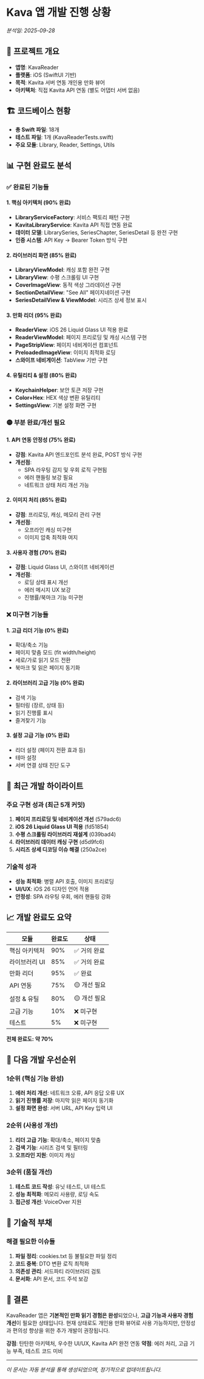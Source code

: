 # Kava 앱 개발 진행 상황

*분석일: 2025-09-28*

## 📱 프로젝트 개요
- **앱명**: KavaReader
- **플랫폼**: iOS (SwiftUI 기반)
- **목적**: Kavita 서버 연동 개인용 만화 뷰어
- **아키텍처**: 직접 Kavita API 연동 (별도 어댑터 서버 없음)

## 🏗️ 코드베이스 현황
- **총 Swift 파일**: 18개
- **테스트 파일**: 1개 (KavaReaderTests.swift)
- **주요 모듈**: Library, Reader, Settings, Utils

## 📊 구현 완료도 분석

### ✅ 완료된 기능들

#### 1. 핵심 아키텍처 (90% 완료)
- **LibraryServiceFactory**: 서비스 팩토리 패턴 구현
- **KavitaLibraryService**: Kavita API 직접 연동 완료
- **데이터 모델**: LibrarySeries, SeriesChapter, SeriesDetail 등 완전 구현
- **인증 시스템**: API Key → Bearer Token 방식 구현

#### 2. 라이브러리 화면 (85% 완료)
- **LibraryViewModel**: 캐싱 포함 완전 구현
- **LibraryView**: 수평 스크롤링 UI 구현
- **CoverImageView**: 동적 색상 그라데이션 구현
- **SectionDetailView**: "See All" 페이지네이션 구현
- **SeriesDetailView & ViewModel**: 시리즈 상세 정보 표시

#### 3. 만화 리더 (95% 완료)
- **ReaderView**: iOS 26 Liquid Glass UI 적용 완료
- **ReaderViewModel**: 페이지 프리로딩 및 캐싱 시스템 구현
- **PageStripView**: 페이지 네비게이션 컴포넌트
- **PreloadedImageView**: 이미지 최적화 로딩
- **스와이프 네비게이션**: TabView 기반 구현

#### 4. 유틸리티 & 설정 (80% 완료)
- **KeychainHelper**: 보안 토큰 저장 구현
- **Color+Hex**: HEX 색상 변환 유틸리티
- **SettingsView**: 기본 설정 화면 구현

### 🟡 부분 완료/개선 필요

#### 1. API 연동 안정성 (75% 완료)
- **강점**: Kavita API 엔드포인트 분석 완료, POST 방식 구현
- **개선점**:
  - SPA 라우팅 감지 및 우회 로직 구현됨
  - 에러 핸들링 보강 필요
  - 네트워크 상태 처리 개선 가능

#### 2. 이미지 처리 (85% 완료)
- **강점**: 프리로딩, 캐싱, 메모리 관리 구현
- **개선점**:
  - 오프라인 캐싱 미구현
  - 이미지 압축 최적화 여지

#### 3. 사용자 경험 (70% 완료)
- **강점**: Liquid Glass UI, 스와이프 네비게이션
- **개선점**:
  - 로딩 상태 표시 개선
  - 에러 메시지 UX 보강
  - 진행률/북마크 기능 미구현

### ❌ 미구현 기능들

#### 1. 고급 리더 기능 (0% 완료)
- 확대/축소 기능
- 페이지 맞춤 모드 (fit width/height)
- 세로/가로 읽기 모드 전환
- 북마크 및 읽은 페이지 동기화

#### 2. 라이브러리 고급 기능 (0% 완료)
- 검색 기능
- 필터링 (장르, 상태 등)
- 읽기 진행률 표시
- 즐겨찾기 기능

#### 3. 설정 고급 기능 (0% 완료)
- 리더 설정 (페이지 전환 효과 등)
- 테마 설정
- 서버 연결 상태 진단 도구

## 🚀 최근 개발 하이라이트

### 주요 구현 성과 (최근 5개 커밋)
1. **페이지 프리로딩 및 네비게이션 개선** (579adc6)
2. **iOS 26 Liquid Glass UI 적용** (fd51854)
3. **수평 스크롤링 라이브러리 재설계** (039bad4)
4. **라이브러리 데이터 캐싱 구현** (d5d9fc6)
5. **시리즈 상세 디코딩 이슈 해결** (250a2ce)

### 기술적 성과
- **성능 최적화**: 병렬 API 호출, 이미지 프리로딩
- **UI/UX**: iOS 26 디자인 언어 적용
- **안정성**: SPA 라우팅 우회, 에러 핸들링 강화

## 📈 개발 완료도 요약

| 모듈 | 완료도 | 상태 |
|------|--------|------|
| 핵심 아키텍처 | 90% | ✅ 거의 완료 |
| 라이브러리 UI | 85% | ✅ 거의 완료 |
| 만화 리더 | 95% | ✅ 완료 |
| API 연동 | 75% | 🟡 개선 필요 |
| 설정 & 유틸 | 80% | 🟡 개선 필요 |
| 고급 기능 | 10% | ❌ 미구현 |
| 테스트 | 5% | ❌ 미구현 |

**전체 완료도: 약 70%**

## 🎯 다음 개발 우선순위

### 1순위 (핵심 기능 완성)
1. **에러 처리 개선**: 네트워크 오류, API 응답 오류 UX
2. **읽기 진행률 저장**: 마지막 읽은 페이지 동기화
3. **설정 화면 완성**: 서버 URL, API Key 입력 UI

### 2순위 (사용성 개선)
1. **리더 고급 기능**: 확대/축소, 페이지 맞춤
2. **검색 기능**: 시리즈 검색 및 필터링
3. **오프라인 지원**: 이미지 캐싱

### 3순위 (품질 개선)
1. **테스트 코드 작성**: 유닛 테스트, UI 테스트
2. **성능 최적화**: 메모리 사용량, 로딩 속도
3. **접근성 개선**: VoiceOver 지원

## 🔧 기술적 부채

### 해결 필요한 이슈들
1. **파일 정리**: cookies.txt 등 불필요한 파일 정리
2. **코드 중복**: DTO 변환 로직 최적화
3. **의존성 관리**: 서드파티 라이브러리 검토
4. **문서화**: API 문서, 코드 주석 보강

## 📝 결론

KavaReader 앱은 **기본적인 만화 읽기 경험은 완성**되었으나, **고급 기능과 사용자 경험 개선**이 필요한 상태입니다. 현재 상태로도 개인용 만화 뷰어로 사용 가능하지만, 안정성과 편의성 향상을 위한 추가 개발이 권장됩니다.

**강점**: 탄탄한 아키텍처, 우수한 UI/UX, Kavita API 완전 연동
**약점**: 에러 처리, 고급 기능 부족, 테스트 코드 미비

---
*이 문서는 자동 분석을 통해 생성되었으며, 정기적으로 업데이트됩니다.*
